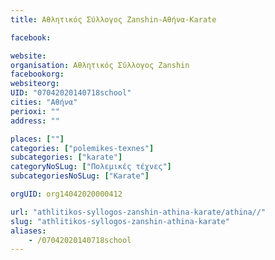 ```yaml
---
title: Αθλητικός Σύλλογος Zanshin-Αθήνα-Karate

facebook:

website:
organisation: Αθλητικός Σύλλογος Zanshin
facebookorg:
websiteorg:
UID: "07042020140718school"
cities: "Αθήνα"
perioxi: ""
address: ""

places: [""]
categories: ["polemikes-texnes"]
subcategories: ["karate"]
categoryNoSLug: ["Πολεμικές τέχνες"]
subcategoriesNoSLug: ["Karate"]

orgUID: org14042020000412

url: "athlitikos-syllogos-zanshin-athina-karate/athina//"
slug: "athlitikos-syllogos-zanshin-athina-karate"
aliases:
    - /07042020140718school
---
```





